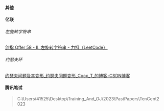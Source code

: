 #### 其他

#### 亿联

###### 左旋转字符串

[剑指 Offer 58 - II. 左旋转字符串 - 力扣（LeetCode）](https://leetcode.cn/problems/zuo-xuan-zhuan-zi-fu-chuan-lcof/?envType=study-plan-v2&envId=coding-interviews)

###### 约瑟夫环

[约瑟夫问题及其变形_约瑟夫问题变形_Coco_T_的博客-CSDN博客](https://blog.csdn.net/wu_tongtong/article/details/78323654)

#### 腾讯笔试

> C:\Users\41525\Desktop\Training_And_OJ\2023\PastPapers\TenCent2023

